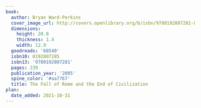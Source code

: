 ```yaml
---
book:
  author: Bryan Ward-Perkins
  cover_image_url: http://covers.openlibrary.org/b/isbn/9780192807281-L.jpg
  dimensions:
    height: 20.0
    thickness: 1.4
    width: 12.9
  goodreads: '68540'
  isbn10: 0192807285
  isbn13: '9780192807281'
  pages: 239
  publication_year: '2005'
  spine_color: '#aa7767'
  title: The Fall of Rome and the End of Civilization
plan:
  date_added: 2021-10-31
---
```

